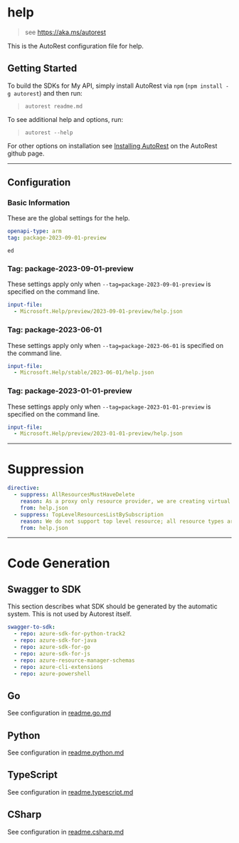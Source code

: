 # help

> see https://aka.ms/autorest

This is the AutoRest configuration file for help.

## Getting Started

To build the SDKs for My API, simply install AutoRest via `npm` (`npm install -g autorest`) and then run:

> `autorest readme.md`

To see additional help and options, run:

> `autorest --help`

For other options on installation see [Installing AutoRest](https://aka.ms/autorest/install) on the AutoRest github page.

---

## Configuration

### Basic Information

These are the global settings for the help.

``` yaml
openapi-type: arm
tag: package-2023-09-01-preview
```
`ed`

### Tag: package-2023-09-01-preview

These settings apply only when `--tag=package-2023-09-01-preview` is specified on the command line.

```yaml $(tag) == 'package-2023-09-01-preview'
input-file:
  - Microsoft.Help/preview/2023-09-01-preview/help.json
```
### Tag: package-2023-06-01

These settings apply only when `--tag=package-2023-06-01` is specified on the command line.

``` yaml $(tag) == 'package-2023-06-01'
input-file:
  - Microsoft.Help/stable/2023-06-01/help.json
```

### Tag: package-2023-01-01-preview

These settings apply only when `--tag=package-2023-01-01-preview` is specified on the command line.

``` yaml $(tag) == 'package-2023-01-01-preview'
input-file:
  - Microsoft.Help/preview/2023-01-01-preview/help.json
```

---

# Suppression

``` yaml
directive:
  - suppress: AllResourcesMustHaveDelete
    reason: As a proxy only resource provider, we are creating virtual diagnostic solutions on existing resources instead of actually creating an resource. Thus, we do not support delete operation for our resource type.
    from: help.json
  - suppress: TopLevelResourcesListBySubscription
    reason: We do not support top level resource; all resource types are virtual proxy only resource types. For instance, an example request path for diagnostics could be subscriptions/mySubscription/resourcegroups/myresourceGroup/providers/Microsoft.KeyVault/vaults/test-keyvault-non-read/providers/Microsoft.Help/diagnostics/VMNotWorkingInsight.
    from: help.json
```

---

# Code Generation

## Swagger to SDK

This section describes what SDK should be generated by the automatic system.
This is not used by Autorest itself.

``` yaml $(swagger-to-sdk)
swagger-to-sdk:
  - repo: azure-sdk-for-python-track2
  - repo: azure-sdk-for-java
  - repo: azure-sdk-for-go
  - repo: azure-sdk-for-js
  - repo: azure-resource-manager-schemas
  - repo: azure-cli-extensions
  - repo: azure-powershell
```

## Go

See configuration in [readme.go.md](./readme.go.md)

## Python

See configuration in [readme.python.md](./readme.python.md)

## TypeScript

See configuration in [readme.typescript.md](./readme.typescript.md)

## CSharp

See configuration in [readme.csharp.md](./readme.csharp.md)
